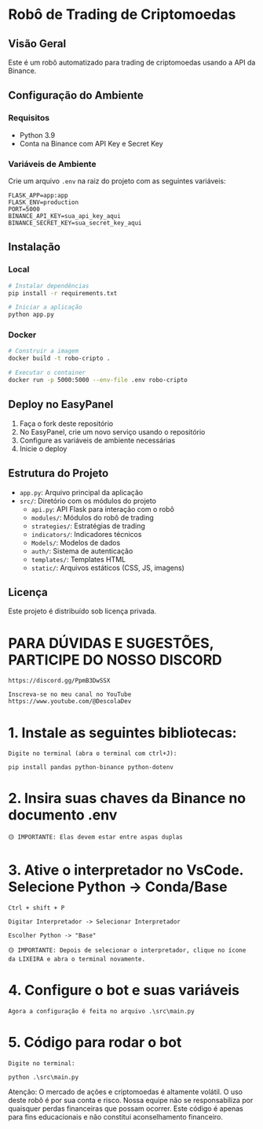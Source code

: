 # Robô de Trading de Criptomoedas

## Visão Geral
Este é um robô automatizado para trading de criptomoedas usando a API da Binance.

## Configuração do Ambiente

### Requisitos
- Python 3.9
- Conta na Binance com API Key e Secret Key

### Variáveis de Ambiente
Crie um arquivo `.env` na raiz do projeto com as seguintes variáveis:
```
FLASK_APP=app:app
FLASK_ENV=production
PORT=5000
BINANCE_API_KEY=sua_api_key_aqui
BINANCE_SECRET_KEY=sua_secret_key_aqui
```

## Instalação

### Local
```bash
# Instalar dependências
pip install -r requirements.txt

# Iniciar a aplicação
python app.py
```

### Docker
```bash
# Construir a imagem
docker build -t robo-cripto .

# Executar o container
docker run -p 5000:5000 --env-file .env robo-cripto
```

## Deploy no EasyPanel
1. Faça o fork deste repositório
2. No EasyPanel, crie um novo serviço usando o repositório
3. Configure as variáveis de ambiente necessárias
4. Inicie o deploy

## Estrutura do Projeto
- `app.py`: Arquivo principal da aplicação
- `src/`: Diretório com os módulos do projeto
  - `api.py`: API Flask para interação com o robô
  - `modules/`: Módulos do robô de trading
  - `strategies/`: Estratégias de trading
  - `indicators/`: Indicadores técnicos
  - `Models/`: Modelos de dados
  - `auth/`: Sistema de autenticação
  - `templates/`: Templates HTML
  - `static/`: Arquivos estáticos (CSS, JS, imagens)

## Licença
Este projeto é distribuído sob licença privada.

# PARA DÚVIDAS E SUGESTÕES, PARTICIPE DO NOSSO DISCORD

    https://discord.gg/PpmB3DwSSX

    Inscreva-se no meu canal no YouTube https://www.youtube.com/@DescolaDev

# 1. Instale as seguintes bibliotecas:

    Digite no terminal (abra o terminal com ctrl+J):

    pip install pandas python-binance python-dotenv

# 2. Insira suas chaves da Binance no documento .env

    🟡 IMPORTANTE: Elas devem estar entre aspas duplas

# 3. Ative o interpretador no VsCode. Selecione Python -> Conda/Base

    Ctrl + shift + P

    Digitar Interpretador -> Selecionar Interpretador

    Escolher Python -> "Base"

    🟡 IMPORTANTE: Depois de selecionar o interpretador, clique no ícone da LIXEIRA e abra o terminal novamente.

# 4. Configure o bot e suas variáveis

    Agora a configuração é feita no arquivo .\src\main.py

# 5. Código para rodar o bot

    Digite no terminal:

    python .\src\main.py

Atenção: O mercado de ações e criptomoedas é altamente volátil. O uso deste robô é por sua conta e risco. Nossa equipe não se responsabiliza por quaisquer perdas financeiras que possam ocorrer. Este código é apenas para fins educacionais e não constitui aconselhamento financeiro.
